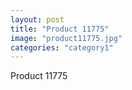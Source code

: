 ```yaml
---
layout: post
title: "Product 11775"
image: "product11775.jpg"
categories: "category1"
---
```

Product 11775

